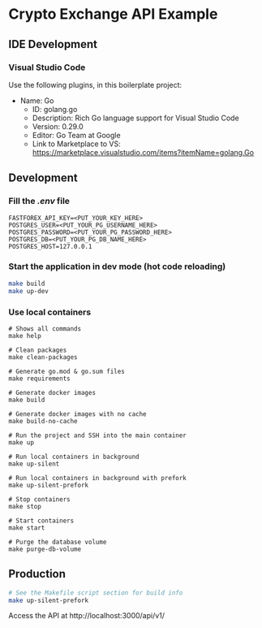 # Crypto Exchange API Example

## IDE Development

### Visual Studio Code

Use the following plugins, in this boilerplate project:
- Name: Go
  - ID: golang.go
  - Description: Rich Go language support for Visual Studio Code
  - Version: 0.29.0
  - Editor: Go Team at Google
  - Link to Marketplace to VS: https://marketplace.visualstudio.com/items?itemName=golang.Go

## Development

### Fill the *.env* file

```
FASTFOREX_API_KEY=<PUT_YOUR_KEY_HERE>
POSTGRES_USER=<PUT_YOUR_PG_USERNAME_HERE>
POSTGRES_PASSWORD=<PUT_YOUR_PG_PASSWORD_HERE>
POSTGRES_DB=<PUT_YOUR_PG_DB_NAME_HERE>
POSTGRES_HOST=127.0.0.1
```

### Start the application in dev mode (hot code reloading)


```bash
make build
make up-dev
```

### Use local containers

```
# Shows all commands
make help

# Clean packages
make clean-packages

# Generate go.mod & go.sum files
make requirements

# Generate docker images
make build

# Generate docker images with no cache
make build-no-cache

# Run the project and SSH into the main container
make up

# Run local containers in background
make up-silent

# Run local containers in background with prefork
make up-silent-prefork

# Stop containers
make stop

# Start containers
make start

# Purge the database volume
make purge-db-volume
```

## Production

```bash
# See the Makefile script section for build info
make up-silent-prefork
```

Access the API at http://localhost:3000/api/v1/
